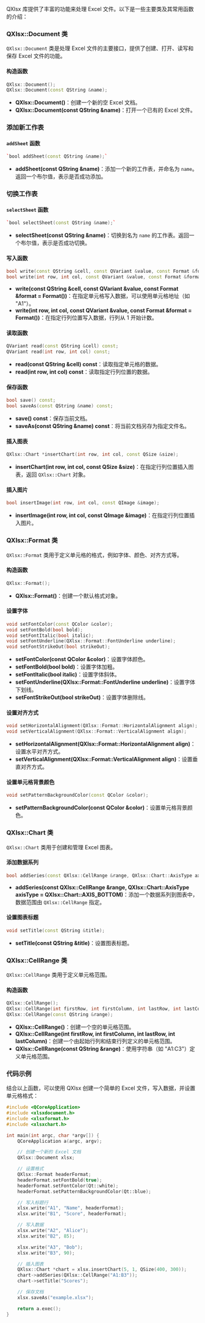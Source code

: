 QXlsx 库提供了丰富的功能来处理 Excel 文件。以下是一些主要类及其常用函数的介绍：

### QXlsx::Document 类

`QXlsx::Document` 类是处理 Excel 文件的主要接口，提供了创建、打开、读写和保存 Excel 文件的功能。

#### 构造函数

```cpp
QXlsx::Document();
QXlsx::Document(const QString &name);
```

- **QXlsx::Document()**：创建一个新的空 Excel 文档。
- **QXlsx::Document(const QString &name)**：打开一个已有的 Excel 文件。

### 添加新工作表

#### `addSheet` 函数

```C++
`bool addSheet(const QString &name);`

```

- **addSheet(const QString &name)**：添加一个新的工作表，并命名为 `name`。返回一个布尔值，表示是否成功添加。

### 切换工作表

#### `selectSheet` 函数

```C++
`bool selectSheet(const QString &name);`
```

- **selectSheet(const QString &name)**：切换到名为 `name` 的工作表。返回一个布尔值，表示是否成功切换。

#### 写入函数

```cpp
bool write(const QString &cell, const QVariant &value, const Format &format = Format());
bool write(int row, int col, const QVariant &value, const Format &format = Format());
```

- **write(const QString &cell, const QVariant &value, const Format &format = Format())**：在指定单元格写入数据，可以使用单元格地址（如 "A1"）。
- **write(int row, int col, const QVariant &value, const Format &format = Format())**：在指定行列位置写入数据，行列从 1 开始计数。

#### 读取函数

```cpp
QVariant read(const QString &cell) const;
QVariant read(int row, int col) const;
```

- **read(const QString &cell) const**：读取指定单元格的数据。
- **read(int row, int col) const**：读取指定行列位置的数据。

#### 保存函数

```cpp
bool save() const;
bool saveAs(const QString &name) const;
```

- **save() const**：保存当前文档。
- **saveAs(const QString &name) const**：将当前文档另存为指定文件名。

#### 插入图表

```cpp
QXlsx::Chart *insertChart(int row, int col, const QSize &size);
```

- **insertChart(int row, int col, const QSize &size)**：在指定行列位置插入图表，返回 `QXlsx::Chart` 对象。

#### 插入图片

```cpp
bool insertImage(int row, int col, const QImage &image);
```

- **insertImage(int row, int col, const QImage &image)**：在指定行列位置插入图片。

### QXlsx::Format 类

`QXlsx::Format` 类用于定义单元格的格式，例如字体、颜色、对齐方式等。

#### 构造函数

```cpp
QXlsx::Format();
```

- **QXlsx::Format()**：创建一个默认格式对象。

#### 设置字体

```cpp
void setFontColor(const QColor &color);
void setFontBold(bool bold);
void setFontItalic(bool italic);
void setFontUnderline(QXlsx::Format::FontUnderline underline);
void setFontStrikeOut(bool strikeOut);
```

- **setFontColor(const QColor &color)**：设置字体颜色。
- **setFontBold(bool bold)**：设置字体加粗。
- **setFontItalic(bool italic)**：设置字体斜体。
- **setFontUnderline(QXlsx::Format::FontUnderline underline)**：设置字体下划线。
- **setFontStrikeOut(bool strikeOut)**：设置字体删除线。

#### 设置对齐方式

```cpp
void setHorizontalAlignment(QXlsx::Format::HorizontalAlignment align);
void setVerticalAlignment(QXlsx::Format::VerticalAlignment align);
```

- **setHorizontalAlignment(QXlsx::Format::HorizontalAlignment align)**：设置水平对齐方式。
- **setVerticalAlignment(QXlsx::Format::VerticalAlignment align)**：设置垂直对齐方式。

#### 设置单元格背景颜色

```cpp
void setPatternBackgroundColor(const QColor &color);
```

- **setPatternBackgroundColor(const QColor &color)**：设置单元格背景颜色。

### QXlsx::Chart 类

`QXlsx::Chart` 类用于创建和管理 Excel 图表。

#### 添加数据系列

```cpp
bool addSeries(const QXlsx::CellRange &range, QXlsx::Chart::AxisType axisType = QXlsx::Chart::AXIS_BOTTOM);
```

- **addSeries(const QXlsx::CellRange &range, QXlsx::Chart::AxisType axisType = QXlsx::Chart::AXIS_BOTTOM)**：添加一个数据系列到图表中，数据范围由 `QXlsx::CellRange` 指定。

#### 设置图表标题

```cpp
void setTitle(const QString &title);
```

- **setTitle(const QString &title)**：设置图表标题。

### QXlsx::CellRange 类

`QXlsx::CellRange` 类用于定义单元格范围。

#### 构造函数

```cpp
QXlsx::CellRange();
QXlsx::CellRange(int firstRow, int firstColumn, int lastRow, int lastColumn);
QXlsx::CellRange(const QString &range);
```

- **QXlsx::CellRange()**：创建一个空的单元格范围。
- **QXlsx::CellRange(int firstRow, int firstColumn, int lastRow, int lastColumn)**：创建一个由起始行列和结束行列定义的单元格范围。
- **QXlsx::CellRange(const QString &range)**：使用字符串（如 "A1:C3"）定义单元格范围。

### 代码示例

结合以上函数，可以使用 QXlsx 创建一个简单的 Excel 文件，写入数据，并设置单元格格式：

```cpp
#include <QCoreApplication>
#include <xlsxdocument.h>
#include <xlsxformat.h>
#include <xlsxchart.h>

int main(int argc, char *argv[]) {
    QCoreApplication a(argc, argv);

    // 创建一个新的 Excel 文档
    QXlsx::Document xlsx;

    // 设置格式
    QXlsx::Format headerFormat;
    headerFormat.setFontBold(true);
    headerFormat.setFontColor(Qt::white);
    headerFormat.setPatternBackgroundColor(Qt::blue);

    // 写入标题行
    xlsx.write("A1", "Name", headerFormat);
    xlsx.write("B1", "Score", headerFormat);

    // 写入数据
    xlsx.write("A2", "Alice");
    xlsx.write("B2", 85);

    xlsx.write("A3", "Bob");
    xlsx.write("B3", 90);

    // 插入图表
    QXlsx::Chart *chart = xlsx.insertChart(5, 1, QSize(400, 300));
    chart->addSeries(QXlsx::CellRange("A1:B3"));
    chart->setTitle("Scores");

    // 保存文档
    xlsx.saveAs("example.xlsx");

    return a.exec();
}
```
